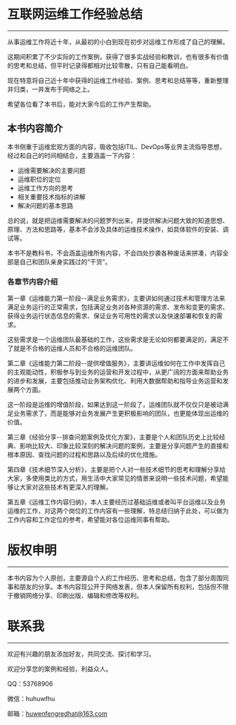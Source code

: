 # 互联网运维工作经验总结

---

从事运维工作将近十年，从最初的小白到现在初步对运维工作形成了自己的理解。

这期间积累了不少实际的工作案例，获得了很多实战经验和教训，也有很多有价值的思考和总结，但平时记录得都相对比较零散，只有自己能看明白。

现在特意将自己近十年中获得的运维工作经验、案例、思考和总结等等，重新整理并归类，一并发布于网络之上。

希望各位看了本书后，能对大家今后的工作产生帮助。

## 本书内容简介

本书侧重于运维宏观方面的内容，吸收包括ITIL、DevOps等业界主流指导思想，经过和自己的时间相结合，主要涵盖一下内容：

* 运维需要解决的主要问题
* 运维职位的定位
* 运维工作方向的思考
* 相关重要技术指标的讲解
* 解决问题的基本思路

总的说，就是把运维需要解决的问题罗列出来，并提供解决问题大致的知道思想、原理、方法和思路等，基本不会涉及具体的运维技术操作，如具体软件的安装、调试等。

本书不是教科书，不会涵盖运维所有内容，不会四处抄袭各种废话来拼凑，内容全部是自己和团队亲身实践过的“干货”。

### 各章节内容介绍

第一章《运维能力第一阶段--满足业务需求》，主要讲如何通过技术和管理方法来满足业务运行的正常需求，包括满足业务对各种资源的需求、发布和变更的需求、获得业务运行状态信息的需求、保证业务可用性的需求以及快速部署和恢复的需求。

这些需求是一个运维团队最基础的工作，这些需求是无论如何都要满足的，满足不了就是不合格的运维人员和不合格的运维团队。

第二章《运维能力第二阶段--提供增值服务》，主要讲运维如何在工作中发挥自己的主观能动性，积极参与到业务的运营和开发过程中，从更广阔的方面来帮助业务的进步和发展，主要包括推动业务架构优化、利用大数据帮助和指导业务运营和发展两个方面。

这一阶段是运维的增值阶段，如果达到这一阶段了，运维团队就不仅仅只是被动满足业务需求了，而是能够对业务发展产生更积极影响的团队，也更能体现出运维的价值。

第三章《经验分享--排查问题案例及优化方案》，主要是个人和团队历史上比较经典、影响比较大、印象比较深刻的解决问题的案例，主要是分享问题产生的直接和根本原因、查找问题的过程和思路以及后续的优化措施。

第四章《技术细节深入分析》，主要是把个人对一些技术细节的思考和理解分享给大家，多使用类比的方式，用生活中大家常见的情景来说明一些技术问题，希望能够让大家对这些技术有更深入的理解。

第五章《运维工作内容归纳》，本人主要经历过基础运维或者叫平台运维以及业务运维的工作，对这两个岗位的工作内容有一些理解，特总结归纳于此处，可以做为工作内容和工作定位的参考，希望能对各位运维同事有帮助。

# 版权申明

---

本书内容为个人原创，主要源自个人的工作经历、思考和总结，包含了部分周围同事和朋友的分享。本书内容现公开于网络发表，但本人保留所有权利，包括但不限于撤销网络分享、印刷出版、编辑和修改等权利。

# 联系我

---

欢迎有兴趣的朋友添加好友，共同交流、探讨和学习。

欢迎分享您的案例和经验，利益众人。

QQ：53768906

微信：huhuwfhu

邮箱：huwenfengredhat@163.com

